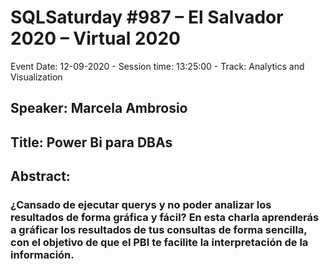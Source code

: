 # SQLSaturday #987 –  El Salvador 2020 – Virtual 2020
Event Date: 12-09-2020 - Session time: 13:25:00 - Track: Analytics and Visualization
## Speaker: Marcela Ambrosio
## Title: Power Bi para DBAs
## Abstract:
### ¿Cansado de ejecutar querys y no poder analizar los resultados de forma gráfica y fácil? En esta charla aprenderás a gráficar los resultados de tus consultas de forma sencilla, con el objetivo de que el PBI te facilite la interpretación de la información.
